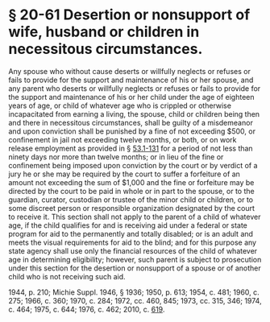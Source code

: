 # § 20-61 Desertion or nonsupport of wife, husband or children in necessitous circumstances.

<p>Any spouse who without cause deserts or willfully neglects or refuses or fails to provide for the support and maintenance of his or her spouse, and any parent who deserts or willfully neglects or refuses or fails to provide for the support and maintenance of his or her child under the age of eighteen years of age, or child of whatever age who is crippled or otherwise incapacitated from earning a living, the spouse, child or children being then and there in necessitous circumstances, shall be guilty of a misdemeanor and upon conviction shall be punished by a fine of not exceeding $500, or confinement in jail not exceeding twelve months, or both, or on work release employment as provided in § <a href='http://law.lis.virginia.gov/vacode/53.1-131/'>53.1-131</a> for a period of not less than ninety days nor more than twelve months; or in lieu of the fine or confinement being imposed upon conviction by the court or by verdict of a jury he or she may be required by the court to suffer a forfeiture of an amount not exceeding the sum of $1,000 and the fine or forfeiture may be directed by the court to be paid in whole or in part to the spouse, or to the guardian, curator, custodian or trustee of the minor child or children, or to some discreet person or responsible organization designated by the court to receive it. This section shall not apply to the parent of a child of whatever age, if the child qualifies for and is receiving aid under a federal or state program for aid to the permanently and totally disabled; or is an adult and meets the visual requirements for aid to the blind; and for this purpose any state agency shall use only the financial resources of the child of whatever age in determining eligibility; however, such parent is subject to prosecution under this section for the desertion or nonsupport of a spouse or of another child who is not receiving such aid.</p><p>1944, p. 210; Michie Suppl. 1946, § 1936; 1950, p. 613; 1954, c. 481; 1960, c. 275; 1966, c. 360; 1970, c. 284; 1972, cc. 460, 845; 1973, cc. 315, 346; 1974, c. 464; 1975, c. 644; 1976, c. 462; 2010, c. <a href='http://lis.virginia.gov/cgi-bin/legp604.exe?101+ful+CHAP0619'>619</a>.</p>